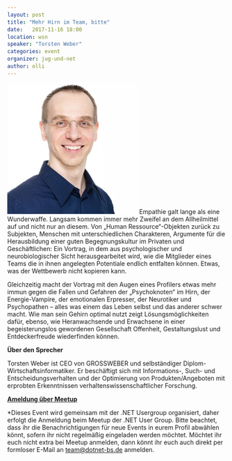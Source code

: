 ```yaml
---
layout: post
title: "Mehr Hirn im Team, bitte"
date:   2017-11-16 18:00
location: wsn
speaker: "Torsten Weber" 
categories: event
organizer: jug-und-net
author: olli
---
```

<img src="/assets/articles/2017/torsten_weber.jpg" class="speaker" />
Empathie galt lange als eine Wunderwaffe. Langsam kommen immer mehr Zweifel an dem Allheilmittel auf und nicht nur an diesem. Von „Human Ressource“-Objekten zurück zu Subjekten, Menschen mit unterschiedlichen Charakteren, Argumente für die Herausbildung einer guten Begegnungskultur im Privaten und Geschäftlichen: Ein Vortrag, in dem aus psychologischer und neurobiologischer Sicht herausgearbeitet wird, wie die Mitglieder eines Teams die in ihnen angelegten Potentiale endlich entfalten können. Etwas, was der Wettbewerb nicht kopieren kann.

Gleichzeitig macht der Vortrag mit den Augen eines Profilers etwas mehr immun gegen die Fallen und Gefahren der „Psychoknoten“ im Hirn, der Energie-Vampire, der emotionalen Erpresser, der Neurotiker und Psychopathen – alles was einem das Leben selbst und das anderer schwer macht. Wie man sein Gehirn optimal nutzt zeigt Lösungsmöglichkeiten dafür, ebenso, wie Heranwachsende und Erwachsene in einer begeisterungslos gewordenen Gesellschaft Offenheit, Gestaltungslust und Entdeckerfreude wiederfinden können.

**Über den Sprecher**

Torsten Weber ist CEO von GROSSWEBER und selbständiger Diplom-Wirtschaftsinformatiker. Er beschäftigt sich mit Informations-, Such- und Entscheidungsverhalten und der Optimierung von Produkten/Angeboten mit erprobten Erkenntnissen verhaltenswissenschaftlicher Forschung.

**[Ameldung über Meetup](https://www.meetup.com/de-DE/NET-Developer-Group-Braunschweig/events/244034354/)**

*Dieses Event wird gemeinsam mit der .NET Usergroup organisiert, daher erfolgt die Anmeldung beim Meetup der .NET User Group.
Bitte beachtet, dass ihr die Benachrichtigungen für neue Events in eurem Profil abwählen könnt, sofern ihr nicht regelmäßig eingeladen werden möchtet. Möchtet ihr euch nicht extra bei Meetup anmelden, dann könnt ihr euch auch direkt per formloser E-Mail an <a href="mailto:team@dotnet-bs.de">team@dotnet-bs.de</a> anmelden.